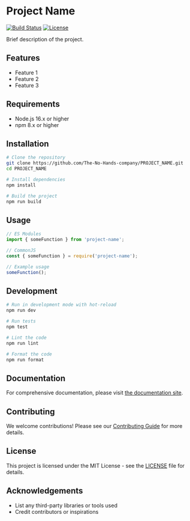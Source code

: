 # Project Name

[![Build Status](https://github.com/The-No-Hands-company/PROJECT_NAME/actions/workflows/nodejs-build.yml/badge.svg)](https://github.com/The-No-Hands-company/PROJECT_NAME/actions/workflows/nodejs-build.yml)
[![License](https://img.shields.io/badge/License-MIT-blue.svg)](LICENSE)

Brief description of the project.

## Features

- Feature 1
- Feature 2
- Feature 3

## Requirements

- Node.js 16.x or higher
- npm 8.x or higher

## Installation

```bash
# Clone the repository
git clone https://github.com/The-No-Hands-company/PROJECT_NAME.git
cd PROJECT_NAME

# Install dependencies
npm install

# Build the project
npm run build
```

## Usage

```javascript
// ES Modules
import { someFunction } from 'project-name';

// CommonJS
const { someFunction } = require('project-name');

// Example usage
someFunction();
```

## Development

```bash
# Run in development mode with hot-reload
npm run dev

# Run tests
npm test

# Lint the code
npm run lint

# Format the code
npm run format
```

## Documentation

For comprehensive documentation, please visit [the documentation site](https://docs.nohandscompany.com/PROJECT_NAME).

## Contributing

We welcome contributions! Please see our [Contributing Guide](CONTRIBUTING.md) for more details.

## License

This project is licensed under the MIT License - see the [LICENSE](LICENSE) file for details.

## Acknowledgements

- List any third-party libraries or tools used
- Credit contributors or inspirations 